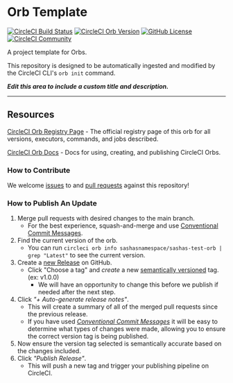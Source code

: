 # Orb Template


[![CircleCI Build Status](https://circleci.com/gh/SashaLsnko/sashas-test-orb.svg?style=shield "CircleCI Build Status")](https://circleci.com/gh/SashaLsnko/sashas-test-orb) [![CircleCI Orb Version](https://badges.circleci.com/orbs/sashasnamespace/sashas-test-orb.svg)](https://circleci.com/developer/orbs/orb/sashasnamespace/sashas-test-orb) [![GitHub License](https://img.shields.io/badge/license-MIT-lightgrey.svg)](https://raw.githubusercontent.com/SashaLsnko/sashas-test-orb/master/LICENSE) [![CircleCI Community](https://img.shields.io/badge/community-CircleCI%20Discuss-343434.svg)](https://discuss.circleci.com/c/ecosystem/orbs)



A project template for Orbs.

This repository is designed to be automatically ingested and modified by the CircleCI CLI's `orb init` command.

_**Edit this area to include a custom title and description.**_

---

## Resources

[CircleCI Orb Registry Page](https://circleci.com/developer/orbs/orb/sashasnamespace/sashas-test-orb) - The official registry page of this orb for all versions, executors, commands, and jobs described.

[CircleCI Orb Docs](https://circleci.com/docs/orb-intro/#section=configuration) - Docs for using, creating, and publishing CircleCI Orbs.

### How to Contribute

We welcome [issues](https://github.com/SashaLsnko/sashas-test-orb/issues) to and [pull requests](https://github.com/SashaLsnko/sashas-test-orb/pulls) against this repository!

### How to Publish An Update
1. Merge pull requests with desired changes to the main branch.
    - For the best experience, squash-and-merge and use [Conventional Commit Messages](https://conventionalcommits.org/).
2. Find the current version of the orb.
    - You can run `circleci orb info sashasnamespace/sashas-test-orb | grep "Latest"` to see the current version.
3. Create a [new Release](https://github.com/SashaLsnko/sashas-test-orb/releases/new) on GitHub.
    - Click "Choose a tag" and _create_ a new [semantically versioned](http://semver.org/) tag. (ex: v1.0.0)
      - We will have an opportunity to change this before we publish if needed after the next step.
4.  Click _"+ Auto-generate release notes"_.
    - This will create a summary of all of the merged pull requests since the previous release.
    - If you have used _[Conventional Commit Messages](https://conventionalcommits.org/)_ it will be easy to determine what types of changes were made, allowing you to ensure the correct version tag is being published.
5. Now ensure the version tag selected is semantically accurate based on the changes included.
6. Click _"Publish Release"_.
    - This will push a new tag and trigger your publishing pipeline on CircleCI.